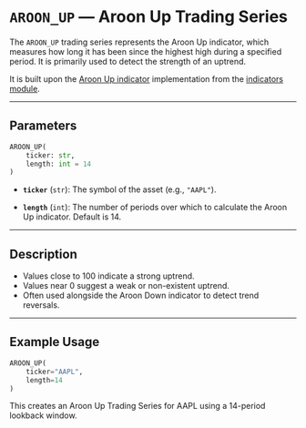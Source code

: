 # `AROON_UP` — Aroon Up Trading Series

The `AROON_UP` trading series represents the Aroon Up indicator, which measures how long it has been since the highest high during a specified period. It is primarily used to detect the strength of an uptrend.

It is built upon the [Aroon Up indicator](../../../../trading_strategy_tester/indicators/trend/aroon.py) implementation from the [indicators module](../indicators.md).

---

## Parameters

```python
AROON_UP(
    ticker: str,
    length: int = 14
)
```

- **`ticker`** (`str`): The symbol of the asset (e.g., `"AAPL"`).

- **`length`** (`int`): The number of periods over which to calculate the Aroon Up indicator. Default is 14.

---

## Description

- Values close to 100 indicate a strong uptrend.
- Values near 0 suggest a weak or non-existent uptrend.
- Often used alongside the Aroon Down indicator to detect trend reversals.

---

## Example Usage

```python
AROON_UP(
    ticker="AAPL",
    length=14
)
```

This creates an Aroon Up Trading Series for AAPL using a 14-period lookback window.
